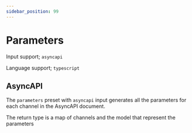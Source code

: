 ```yaml
---
sidebar_position: 99
---
```


# Parameters

Input support; `asyncapi`

Language support; `typescript`

## AsyncAPI

The `parameters` preset with `asyncapi` input generates all the parameters for each channel in the AsyncAPI document.

The return type is a map of channels and the model that represent the parameters 
